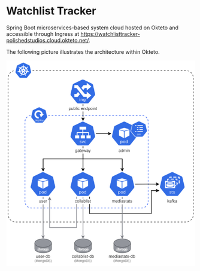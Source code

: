 # Watchlist Tracker

Spring Boot microservices-based system cloud hosted on Okteto and accessible through Ingress at https://watchlisttracker-polishedstudios.cloud.okteto.net/.

The following picture illustrates the architecture within Okteto.

<img src="https://raw.githubusercontent.com/SEM6-WatchlistTracker/watchlisttracker/main/architecture.png" title="Architecture">
